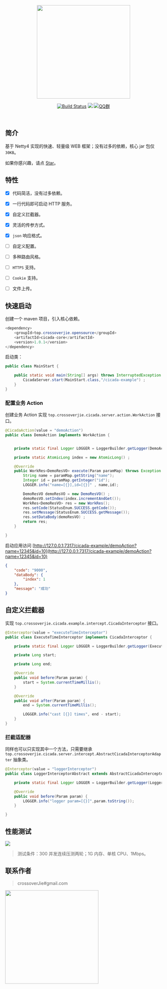 
<div align="center">  

<img src="https://ws3.sinaimg.cn/large/006tNbRwly1fuvfxbc7y1j30go0e9aay.jpg" width="300"/> 
<br/>

[![Build Status](https://travis-ci.org/crossoverJie/cicada.svg?branch=master)](https://travis-ci.org/crossoverJie/cicada)
[![](https://maven-badges.herokuapp.com/maven-central/top.crossoverjie.opensource/cicada-core/badge.svg)](https://maven-badges.herokuapp.com/maven-central/top.crossoverjie.opensource/cicada-core/)
[![QQ群](https://img.shields.io/badge/QQ%E7%BE%A4-787381170-yellowgreen.svg)](https://jq.qq.com/?_wv=1027&k=5HPYvQk)

[qq0groupsvg]: https://img.shields.io/badge/QQ%E7%BE%A4-787381170-yellowgreen.svg
[qq0group]: https://jq.qq.com/?_wv=1027&k=5HPYvQk

</div><br>


## 简介

基于 Netty4 实现的快速、轻量级 WEB 框架；没有过多的依赖，核心 jar 包仅 `30KB`。

如果你感兴趣，请点 [Star](https://github.com/crossoverJie/cicada/stargazers)。

## 特性

- [x] 代码简洁，没有过多依赖。
- [x] 一行代码即可启动 HTTP 服务。
- [x] 自定义拦截器。
- [x] 灵活的传参方式。
- [x] `json` 响应格式。
- [ ] 自定义配置。
- [ ] 多种路由风格。
- [ ] `HTTPS` 支持。
- [ ] `Cookie` 支持。
- [ ] 文件上传。


## 快速启动

创建一个 maven 项目，引入核心依赖。

```java
<dependency>
    <groupId>top.crossoverjie.opensource</groupId>
    <artifactId>cicada-core</artifactId>
    <version>1.0.1</version>
</dependency>
```

启动类：

```java
public class MainStart {

    public static void main(String[] args) throws InterruptedException {
        CicadaServer.start(MainStart.class,"/cicada-example") ;
    }
}
```

### 配置业务 Action

创建业务 Action 实现 `top.crossoverjie.cicada.server.action.WorkAction` 接口。

```java
@CicadaAction(value = "demoAction")
public class DemoAction implements WorkAction {


    private static final Logger LOGGER = LoggerBuilder.getLogger(DemoAction.class) ;

    private static AtomicLong index = new AtomicLong() ;

    @Override
    public WorkRes<DemoResVO> execute(Param paramMap) throws Exception {
        String name = paramMap.getString("name");
        Integer id = paramMap.getInteger("id");
        LOGGER.info("name=[{}],id=[{}]" , name,id);

        DemoResVO demoResVO = new DemoResVO() ;
        demoResVO.setIndex(index.incrementAndGet());
        WorkRes<DemoResVO> res = new WorkRes();
        res.setCode(StatusEnum.SUCCESS.getCode());
        res.setMessage(StatusEnum.SUCCESS.getMessage());
        res.setDataBody(demoResVO) ;
        return res;
    }

}
```

启动应用访问 [http://127.0.0.1:7317/cicada-example/demoAction?name=12345&id=10](http://127.0.0.1:7317/cicada-example/demoAction?name=12345&id=10)

```json
{
    "code": "9000",
    "dataBody": {
        "index": 1
    },
    "message": "成功"
}
```


## 自定义拦截器

实现 `top.crossoverjie.cicada.example.intercept.CicadaInterceptor` 接口。

```java
@Interceptor(value = "executeTimeInterceptor")
public class ExecuteTimeInterceptor implements CicadaInterceptor {

    private static final Logger LOGGER = LoggerBuilder.getLogger(ExecuteTimeInterceptor.class);

    private Long start;

    private Long end;

    @Override
    public void before(Param param) {
        start = System.currentTimeMillis();
    }

    @Override
    public void after(Param param) {
        end = System.currentTimeMillis();

        LOGGER.info("cast [{}] times", end - start);
    }
}
```

### 拦截适配器

同样也可以只实现其中一个方法，只需要继承 `top.crossoverjie.cicada.server.intercept.AbstractCicadaInterceptorAdapter` 抽象类。

```java
@Interceptor(value = "loggerInterceptor")
public class LoggerInterceptorAbstract extends AbstractCicadaInterceptorAdapter {

    private static final Logger LOGGER = LoggerBuilder.getLogger(LoggerInterceptorAbstract.class) ;

    @Override
    public void before(Param param) {
        LOGGER.info("logger param=[{}]",param.toString());
    }

}
```

## 性能测试

![](https://ws3.sinaimg.cn/large/006tNbRwly1fuvheff4smj317m0mgdhs.jpg)

> 测试条件：300 并发连续压测两轮；1G 内存、单核 CPU、1Mbps。

## 联系作者


> crossoverJie#gmail.com

<img src="https://ws2.sinaimg.cn/large/006tKfTcly1fsa01u7ro1j30gs0howfq.jpg" width="300"/> 

